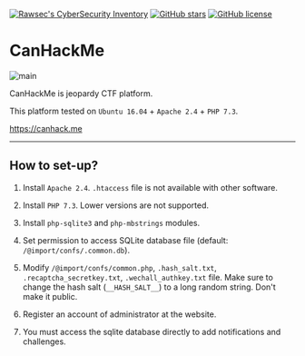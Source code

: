 [![Rawsec's CyberSecurity Inventory](https://inventory.rawsec.ml/img/badges/Rawsec-inventoried-FF5050_flat.svg)](https://inventory.rawsec.ml/ctf_platforms.html#CanHackMe)
[![GitHub stars](https://img.shields.io/github/stars/safflower/canhackme.svg)](https://github.com/safflower/canhackme/stargazers)
[![GitHub license](https://img.shields.io/github/license/safflower/canhackme.svg)](https://github.com/safflower/canhackme/blob/master/LICENSE)

# CanHackMe

![main](https://i.imgur.com/xdRTHZ5.png)

CanHackMe is jeopardy CTF platform.

This platform tested on `Ubuntu 16.04` + `Apache 2.4` + `PHP 7.3`.

<https://canhack.me>

---

## How to set-up?

1. Install `Apache 2.4`.
     `.htaccess` file is not available with other software.

2. Install `PHP 7.3`.
     Lower versions are not supported.

3. Install `php-sqlite3` and `php-mbstrings` modules.

4. Set permission to access SQLite database file (default: `/@import/confs/.common.db`).

5. Modify `/@import/confs/common.php`, `.hash_salt.txt`, `.recaptcha_secretkey.txt`, `.wechall_authkey.txt` file.
     Make sure to change the hash salt (`__HASH_SALT__`) to a long random string.
     Don't make it public.

6. Register an account of administrator at the website.

7. You must access the sqlite database directly to add notifications and challenges.

